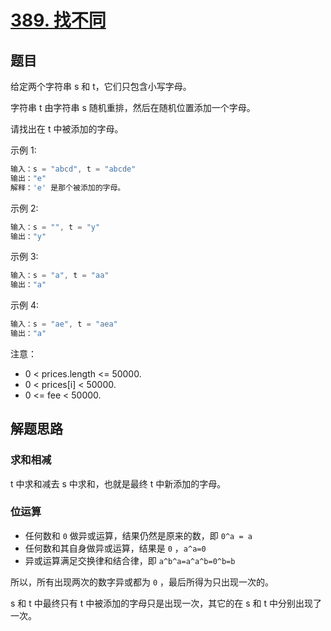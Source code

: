 # [389. 找不同](https://leetcode-cn.com/problems/find-the-difference/)

## 题目

给定两个字符串 s 和 t，它们只包含小写字母。

字符串 t 由字符串 s 随机重排，然后在随机位置添加一个字母。

请找出在 t 中被添加的字母。

示例 1:

```c
输入：s = "abcd", t = "abcde"
输出："e"
解释：'e' 是那个被添加的字母。
```

示例 2:

```c
输入：s = "", t = "y"
输出："y"
```

示例 3:

```c
输入：s = "a", t = "aa"
输出："a"
```

示例 4:

```c
输入：s = "ae", t = "aea"
输出："a"
```

注意：

* 0 < prices.length <= 50000.
* 0 < prices[i] < 50000.
* 0 <= fee < 50000.

## 解题思路

### 求和相减

t 中求和减去 s 中求和，也就是最终 t 中新添加的字母。

### 位运算

* 任何数和 `0` 做异或运算，结果仍然是原来的数，即 `0^a = a`
* 任何数和其自身做异或运算，结果是 `0` ，`a^a=0`
* 异或运算满足交换律和结合律，即 `a^b^a=a^a^b=0^b=b`

所以，所有出现两次的数字异或都为 `0` ，最后所得为只出现一次的。

s 和 t 中最终只有 t 中被添加的字母只是出现一次，其它的在 s 和 t 中分别出现了一次。
